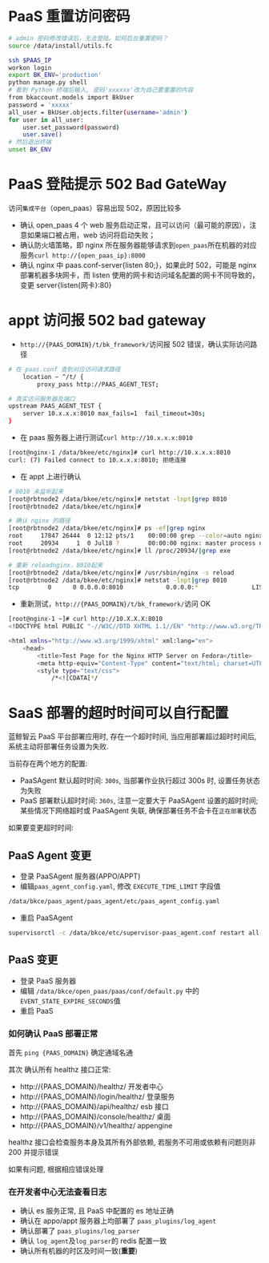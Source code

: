 # PaaS 重置访问密码

```bash
# admin 密码修改错误后，无法登陆。如何后台重置密码？
source /data/install/utils.fc

ssh $PAAS_IP
workon login
export BK_ENV='production'
python manage.py shell
# 看到 Python 终端后输入, 密码'xxxxxx'改为自己要重置的内容
from bkaccount.models import BkUser
password = 'xxxxx'
all_user = BkUser.objects.filter(username='admin')
for user in all_user:
	user.set_password(password)
	user.save()
# 然后退出终端
unset BK_ENV

```

# PaaS 登陆提示 502 Bad GateWay

访问`集成平台`（open_paas）容易出现 502，原因比较多

- 确认 open_paas 4 个 web 服务启动正常，且可以访问（最可能的原因），注意如果端口被占用，web 访问将启动失败；
- 确认防火墙策略，即 nginx 所在服务器能够请求到`open_paas`所在机器的对应服务`curl http://{open_paas_ip}:8000`
- 确认 nginx 中 paas.conf-server{listen 80;}，如果此时 502，可能是 nginx 部署机器多块网卡，而 listen 使用的网卡和访问域名配置的网卡不同导致的，变更 server{listen{网卡}:80}

# appt 访问报 502 bad gateway

- `http://{PAAS_DOMAIN}/t/bk_framework/`访问报 502 错误，确认实际访问路径

```bash
# 在 paas.conf 查到对应访问请求路径
    location ~ ^/t/ {
        proxy_pass http://PAAS_AGENT_TEST;

# 真实访问服务器及端口
upstream PAAS_AGENT_TEST {
    server 10.x.x.x:8010 max_fails=1  fail_timeout=30s;
}
```

- 在 paas 服务器上进行测试`curl http://10.x.x.x:8010`

```bash
[root@nginx-1 /data/bkee/etc/nginx]# curl http://10.x.x.x:8010
curl: (7) Failed connect to 10.x.x.x:8010; 拒绝连接
```

- 在 appt 上进行确认

```bash
# 8010 未监听起来
[root@rbtnode2 /data/bkee/etc/nginx]# netstat -lnpt|grep 8010
[root@rbtnode2 /data/bkee/etc/nginx]#

# 确认 nginx 的路径
[root@rbtnode2 /data/bkee/etc/nginx]# ps -ef|grep nginx
root     17847 26444  0 12:12 pts/1    00:00:00 grep --color=auto nginx
root     20934     1  0 Jul18 ?        00:00:00 nginx: master process nginx
[root@rbtnode2 /data/bkee/etc/nginx]# ll /proc/20934/|grep exe

# 重新 reloadnginx，8010起来
[root@rbtnode2 /data/bkee/etc/nginx]# /usr/sbin/nginx -s reload
[root@rbtnode2 /data/bkee/etc/nginx]# netstat -lnpt|grep 8010
tcp        0      0 0.0.0.0:8010            0.0.0.0:*               LISTEN      20934/nginx: master
```

- 重新测试，`http://{PAAS_DOMAIN}/t/bk_framework/`访问 OK

```bash
[root@nginx-1 ~]# curl http://10.X.X.X:8010
<!DOCTYPE html PUBLIC "-//W3C//DTD XHTML 1.1//EN" "http://www.w3.org/TR/xhtml11/DTD/xhtml11.dtd">

<html xmlns="http://www.w3.org/1999/xhtml" xml:lang="en">
    <head>
        <title>Test Page for the Nginx HTTP Server on Fedora</title>
        <meta http-equiv="Content-Type" content="text/html; charset=UTF-8" />
        <style type="text/css">
            /*<![CDATA[*/

```

# SaaS 部署的超时时间可以自行配置

蓝鲸智云 PaaS 平台部署应用时, 存在一个超时时间, 当应用部署超过超时时间后, 系统主动将部署任务设置为失败.

当前存在两个地方的配置:

- PaaSAgent 默认超时时间: `300s`, 当部署作业执行超过 300s 时, 设置任务状态为失败
- PaaS 部署默认超时时间: `360s`, 注意一定要大于 PaaSAgent 设置的超时时间; 某些情况下网络超时或 PaaSAgent 失联, 确保部署任务不会卡在`正在部署`状态

如果要变更超时时间:

##  PaaS Agent 变更

- 登录 PaaSAgent 服务器(APPO/APPT)
- 编辑`paas_agent_config.yaml`, 修改 `EXECUTE_TIME_LIMIT` 字段值

```bash
/data/bkce/paas_agent/paas_agent/etc/paas_agent_config.yaml
```
- 重启 PaaSAgent

```bash
supervisorctl -c /data/bkce/etc/supervisor-paas_agent.conf restart all
```

##  PaaS 变更

- 登录 PaaS 服务器
- 编辑 `/data/bkce/open_paas/paas/conf/default.py` 中的`EVENT_STATE_EXPIRE_SECONDS`值
- 重启 PaaS

### 如何确认 PaaS 部署正常

首先 `ping {PAAS_DOMAIN}` 确定通域名通

其次 确认所有 healthz 接口正常:

- http://{PAAS_DOMAIN}/healthz/ 开发者中心
- http://{PAAS_DOMAIN}/login/healthz/ 登录服务
- http://{PAAS_DOMAIN}/api/healthz/ esb 接口
- http://{PAAS_DOMAIN}/console/healthz/ 桌面
- http://{PAAS_DOMAIN}/v1/healthz/  appengine

healthz 接口会检查服务本身及其所有外部依赖, 若服务不可用或依赖有问题则非 200 并提示错误

如果有问题, 根据相应错误处理

### 在开发者中心无法查看日志

- 确认 es 服务正常, 且 PaaS 中配置的 es 地址正确
- 确认在 appo/appt 服务器上均部署了 `paas_plugins/log_agent`
- 确认部署了 `paas_plugins/log_parser`
- 确认 `log_agent`及`log_parser`的 redis 配置一致
- 确认所有机器的时区及时间一致(**重要**)
